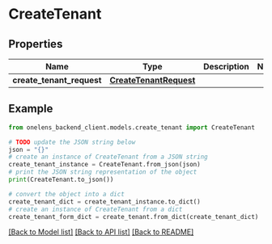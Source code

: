 # CreateTenant


## Properties

Name | Type | Description | Notes
------------ | ------------- | ------------- | -------------
**create_tenant_request** | [**CreateTenantRequest**](CreateTenantRequest.md) |  | 

## Example

```python
from onelens_backend_client.models.create_tenant import CreateTenant

# TODO update the JSON string below
json = "{}"
# create an instance of CreateTenant from a JSON string
create_tenant_instance = CreateTenant.from_json(json)
# print the JSON string representation of the object
print(CreateTenant.to_json())

# convert the object into a dict
create_tenant_dict = create_tenant_instance.to_dict()
# create an instance of CreateTenant from a dict
create_tenant_form_dict = create_tenant.from_dict(create_tenant_dict)
```
[[Back to Model list]](../README.md#documentation-for-models) [[Back to API list]](../README.md#documentation-for-api-endpoints) [[Back to README]](../README.md)


